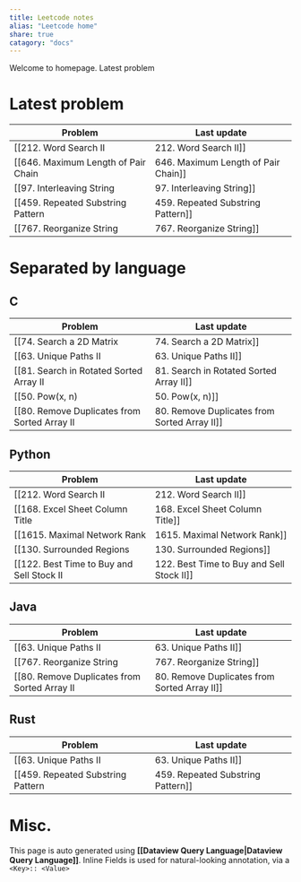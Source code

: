 ```yaml
---
title: Leetcode notes
alias: "Leetcode home"
share: true
catagory: "docs"
---
```


Welcome to homepage. Latest problem
# Latest problem

| Problem                               | Last update               |
| ------------------------------------- | ------------------------- |
| [[212. Word Search II|212. Word Search II]]               | 7:44 PM - August 26, 2023 |
| [[646. Maximum Length of Pair Chain|646. Maximum Length of Pair Chain]] | 7:47 PM - August 26, 2023 |
| [[97. Interleaving String|97. Interleaving String]]           | 7:44 PM - August 26, 2023 |
| [[459. Repeated Substring Pattern|459. Repeated Substring Pattern]]   | 7:44 PM - August 26, 2023 |
| [[767. Reorganize String|767. Reorganize String]]            | 7:44 PM - August 26, 2023 |


# Separated by language
## C
| Problem                                        | Last update               |
| ---------------------------------------------- | ------------------------- |
| [[74. Search a 2D Matrix|74. Search a 2D Matrix]]                     | 8:38 PM - August 28, 2023 |
| [[63. Unique Paths II|63. Unique Paths II]]                        | 7:46 PM - August 26, 2023 |
| [[81. Search in Rotated Sorted Array II|81. Search in Rotated Sorted Array II]]      | 9:35 AM - August 18, 2023 |
| [[50. Pow(x, n)|50. Pow(x, n)]]                              | 7:32 AM - August 18, 2023 |
| [[80. Remove Duplicates from Sorted Array II|80. Remove Duplicates from Sorted Array II]] | 7:31 AM - August 18, 2023 |


## Python
| Problem                                     | Last update               |
| ------------------------------------------- | ------------------------- |
| [[212. Word Search II|212. Word Search II]]                     | 7:44 PM - August 26, 2023 |
| [[168. Excel Sheet Column Title|168. Excel Sheet Column Title]]           | 6:47 PM - August 23, 2023 |
| [[1615. Maximal Network Rank|1615. Maximal Network Rank]]              | 3:25 PM - August 22, 2023 |
| [[130. Surrounded Regions|130. Surrounded Regions]]                 | 3:06 PM - August 19, 2023 |
| [[122. Best Time to Buy and Sell Stock II|122. Best Time to Buy and Sell Stock II]] | 9:05 AM - August 18, 2023 |


## Java
| Problem                                        | Last update               |
| ---------------------------------------------- | ------------------------- |
| [[63. Unique Paths II|63. Unique Paths II]]                        | 7:46 PM - August 26, 2023 |
| [[767. Reorganize String|767. Reorganize String]]                     | 7:44 PM - August 26, 2023 |
| [[80. Remove Duplicates from Sorted Array II|80. Remove Duplicates from Sorted Array II]] | 7:31 AM - August 18, 2023 |


## Rust
| Problem                             | Last update               |
| ----------------------------------- | ------------------------- |
| [[63. Unique Paths II|63. Unique Paths II]]             | 7:46 PM - August 26, 2023 |
| [[459. Repeated Substring Pattern|459. Repeated Substring Pattern]] | 7:44 PM - August 26, 2023 |



# Misc.

This page is auto generated using **[[Dataview Query Language|Dataview Query Language]]**. Inline Fields is used for natural-looking annotation, via a `<Key>:: <Value>`